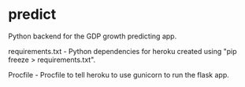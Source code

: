 # predict

Python backend for the GDP growth predicting app.

requirements.txt - Python dependencies for heroku created using "pip freeze > requirements.txt".

Procfile - Procfile to tell heroku to use gunicorn to run the flask app.
